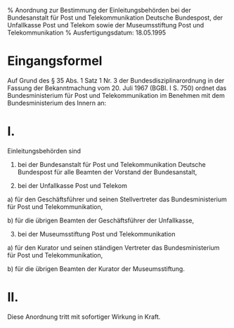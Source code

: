 % Anordnung zur Bestimmung der Einleitungsbehörden bei der Bundesanstalt für Post und Telekommunikation Deutsche Bundespost, der Unfallkasse Post und Telekom sowie der Museumsstiftung Post und Telekommunikation
% Ausfertigungsdatum: 18.05.1995
 
# Eingangsformel

Auf Grund des § 35 Abs. 1 Satz 1 Nr. 3 der Bundesdisziplinarordnung in der Fassung der Bekanntmachung vom 20. Juli 1967 (BGBl. I S. 750) ordnet das Bundesministerium für Post und Telekommunikation im Benehmen mit dem Bundesministerium des Innern an:

# I.

Einleitungsbehörden sind

1. bei der Bundesanstalt für Post und Telekommunikation Deutsche Bundespost für alle Beamten der Vorstand der Bundesanstalt,

2. bei der Unfallkasse Post und Telekom

a) für den Geschäftsführer und seinen Stellvertreter das Bundesministerium für Post und Telekommunikation,

b) für die übrigen Beamten der Geschäftsführer der Unfallkasse,

3. bei der Museumsstiftung Post und Telekommunikation

a) für den Kurator und seinen ständigen Vertreter das Bundesministerium für Post und Telekommunikation,

b) für die übrigen Beamten der Kurator der Museumsstiftung.

# II.

Diese Anordnung tritt mit sofortiger Wirkung in Kraft.
